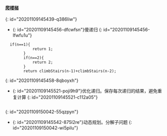 #### [ 爬楼梯](https://leetcode-cn.com/problems/climbing-stairs/)
{: id="20201109145439-q386liw"}

* {: id="20201109145456-dfcwfsn"}傻递归
{: id="20201109145456-lfwfu1u"}

```
  if(n==1){
            return 1;
        }
        if(n==2){
            return 2;
        }
        return climbStairs(n-1)+climbStairs(n-2);
```
{: id="20201109145458-8qboyxh"}

* {: id="20201109145521-poji9h9"}优化递归。保存每次递归的结果，避免重复计算
{: id="20201109145521-c112a05"}

```

```
{: id="20201109150042-55qzpyn"}

* {: id="20201109145542-875l2re"}动态规划。分解子问题
{: id="20201109150042-wi5pilu"}
